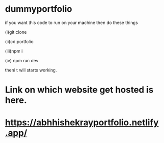 # dummyportfolio
if you want this code to run on your machine then do these things

(i)git clone </repoistory>

(ii)cd portfolio

(iii)npm i 

(iv) npm run dev 

theni t will starts working.

# Link on which website get hosted is here.

# https://abhhishekrayportfolio.netlify.app/

